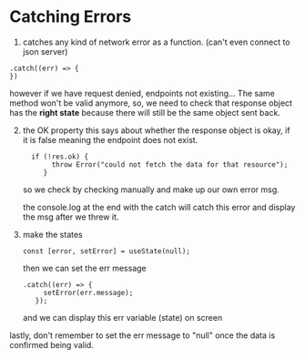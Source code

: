 # Catching Errors

1. catches any kind of network error as a function. (can't even connect to json server)

```
.catch((err) => {
})

```

however if we have request denied, endpoints not existing... The same method won't be valid anymore, so, we need to check that response object has the **right state** because there will still be the same object sent back.

2. the OK property
   this says about whether the response object is okay, if it is false meaning the endpoint does not exist.

   ```
     if (!res.ok) {
          throw Error("could not fetch the data for that resource");
        }
   ```

   so we check by checking manually and make up our own error msg.

   the console.log at the end with the catch will catch this error and display the msg after we threw it.

3. make the states

   ```
   const [error, setError] = useState(null);
   ```

   then we can set the err message

   ```
   .catch((err) => {
        setError(err.message);
      });
   ```

   and we can display this err variable (state) on screen

lastly, don't remember to set the err message to "null" once the data is confirmed being valid.
